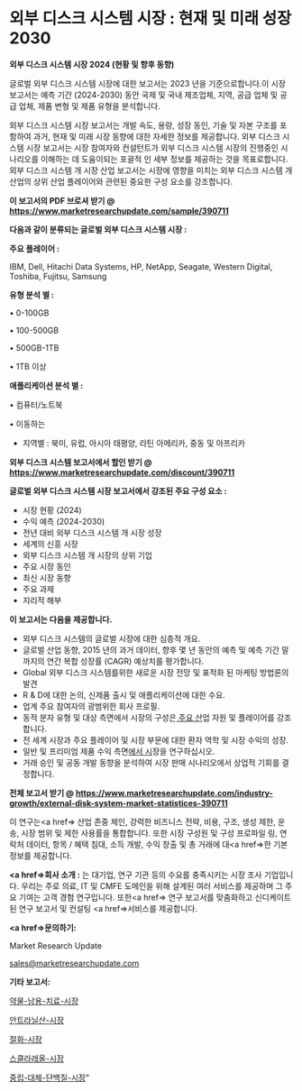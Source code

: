 # 외부 디스크 시스템 시장 : 현재 및 미래 성장 2030

<strong>외부 디스크 시스템 시장 2024 (현황 및 향후 동향)</strong>

글로벌 외부 디스크 시스템 시장에 대한 보고서는 2023 년을 기준으로합니다.이 시장 보고서는 예측 기간 (2024-2030) 동안 국제 및 국내 제조업체, 지역, 공급 업체 및 공급 업체, 제품 변형 및 제품 유형을 분석합니다.

외부 디스크 시스템 시장 보고서는 개발 속도, 용량, 성장 동인, 기술 및 자본 구조를 포함하여 과거, 현재 및 미래 시장 동향에 대한 자세한 정보를 제공합니다. 외부 디스크 시스템 시장 보고서는 시장 참여자와 컨설턴트가 외부 디스크 시스템 시장의 진행중인 시나리오를 이해하는 데 도움이되는 포괄적 인 세부 정보를 제공하는 것을 목표로합니다. 외부 디스크 시스템 개 시장 산업 보고서는 시장에 영향을 미치는 외부 디스크 시스템 개 산업의 상위 산업 플레이어와 관련된 중요한 구성 요소를 강조합니다.



<strong>이 보고서의 PDF 브로셔 받기 @ <a href=https://www.marketresearchupdate.com/sample/390711>https://www.marketresearchupdate.com/sample/390711</a></strong>



<strong>다음과 같이 분류되는 글로벌 외부 디스크 시스템 시장 :</strong>



<strong>주요 플레이어 :</strong>

IBM, Dell, Hitachi Data Systems, HP, NetApp, Seagate, Western Digital, Toshiba, Fujitsu, Samsung



<strong>유형 분석 별 :</strong>

• 0-100GB

• 100-500GB

• 500GB-1TB

• 1TB 이상



<strong>애플리케이션 분석 별 :</strong>

• 컴퓨터/노트북

• 이동하는

<ul>
  <li>지역별 : 북미, 유럽, 아시아 태평양, 라틴 아메리카, 중동 및 아프리카</li>
</ul>


<strong>외부 디스크 시스템 보고서에서 할인 받기 @ <a href=https://www.marketresearchupdate.com/discount/390711>https://www.marketresearchupdate.com/discount/390711</a></strong>



<strong>글로벌 외부 디스크 시스템 시장 보고서에서 강조된 주요 구성 요소 :</strong>
<ul>
  <li>시장 현황 (2024)</li>
  <li>수익 예측 (2024-2030)</li>
  <li>전년 대비 외부 디스크 시스템 개 시장 성장</li>
  <li>세계의 신흥 시장</li>
  <li>외부 디스크 시스템 개 시장의 상위 기업</li>
  <li>주요 시장 동인</li>
  <li>최신 시장 동향</li>
  <li>주요 과제</li>
  <li>지리적 해부</li>
</ul>


<strong>이 보고서는 다음을 제공합니다.</strong>
<ul>
  <li>외부 디스크 시스템의 글로벌 시장에 대한 심층적 개요.</li>
  <li>글로벌 산업 동향, 2015 년의 과거 데이터, 향후 몇 년 동안의 예측 및 예측 기간 말까지의 연간 복합 성장률 (CAGR) 예상치를 평가합니다.</li>
  <li>Global 외부 디스크 시스템를위한 새로운 시장 전망 및 표적화 된 마케팅 방법론의 발견</li>
  <li>R &amp; D에 대한 논의, 신제품 출시 및 애플리케이션에 대한 수요.</li>
  <li>업계 주요 참여자의 광범위한 회사 프로필.</li>
  <li>동적 분자 유형 및 대상 측면에서 시장의 구성은<a href=> 주요 산</a>업 자원 및 플레이어를 강조합니다.</li>
  <li>전 세계 시장과 주요 플레이어 및 시장 부문에 대한 환자 역학 및 시장 수익의 성장.</li>
  <li>일반 및 프리미엄 제품 수익 측면<a href=>에서 시</a>장을 연구하십시오.</li>
  <li>거래 승인 및 공동 개발 동향을 분석하여 시장 판매 시나리오에서 상업적 기회를 결정합니다.</li>
</ul>



<strong>전체 보고서 받기 @ <a href=https://www.marketresearchupdate.com/industry-growth/external-disk-system-market-statistices-390711>https://www.marketresearchupdate.com/industry-growth/external-disk-system-market-statistices-390711</a></strong>

이 연구는<a href=> 산업 존중</a> 체인, 강력한 비즈니스 전략, 비용, 구조, 생성 제한, 운송, 시장 범위 및 제한 사용률을 통합합니다. 또한 시장 구성원 및 구성 프로파일 링, 연락처 데이터, 항목 / 혜택 침대, 소득 개발, 수익 창출 및 총 거래에 대<a href=>한 기본 </a>정보를 제공합니다.



<strong><a href=>회사 소</a>개 :</strong>
는 대기업, 연구 기관 등의 수요를 충족시키는 시장 조사 기업입니다. 우리는 주로 의료, IT 및 CMFE 도메인을 위해 설계된 여러 서비스를 제공하며 그 주요 기여는 고객 경험 연구입니다. 또한<a href=> 연구 보</a>고서를 맞춤화하고 신디케이트 된 연구 보고서 및 컨설팅 <a href=>서비스</a>를 제공합니다.



<strong><a href=>문의하기:</a></strong>

Market Research Update

sales@marketresearchupdate.com



<strong>기타 보고서:</strong>

<a href=https://www.linkedin.com/pulse/약물-남용-치료-시장-현재-및-미래-성장-2029-isdailynews/>약물-남용-치료-시장</a>

<a href=https://www.linkedin.com/pulse/안트라닐산-시장-동향-및-성장-전망-trend-tracking-tips-360-analysis-b5ouf/>안트라닐산-시장</a>

<a href=https://www.linkedin.com/pulse/절화-시장-경쟁-분석-및-성장-잠재력-2029-data-dive-diaries-24-analysis-38zwf/>절화-시장</a>

<a href=https://www.linkedin.com/pulse/스클라레올-시장-진입-전략-및-위험-평가2030년-data-dive-diaries-24-analysis-qghhf/>스클라레올-시장</a>

<a href=https://www.linkedin.com/pulse/중립-대체-단백질-시장-현재-및-미래-성장-2029-analytics-alchemy-360-analysis-bhi9f/>중립-대체-단백질-시장</a>"
